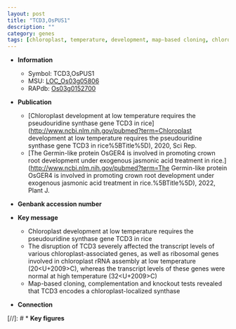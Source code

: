 ```yaml
---
layout: post
title: "TCD3,OsPUS1"
description: ""
category: genes
tags: [chloroplast, temperature, development, map-based cloning, chloroplast development]
---
```


* **Information**  
    + Symbol: TCD3,OsPUS1  
    + MSU: [LOC_Os03g05806](http://rice.uga.edu/cgi-bin/ORF_infopage.cgi?orf=LOC_Os03g05806)  
    + RAPdb: [Os03g0152700](https://rapdb.dna.affrc.go.jp/locus/?name=Os03g0152700)  

* **Publication**  
    + [Chloroplast development at low temperature requires the pseudouridine synthase gene TCD3 in rice](http://www.ncbi.nlm.nih.gov/pubmed?term=Chloroplast development at low temperature requires the pseudouridine synthase gene TCD3 in rice%5BTitle%5D), 2020, Sci Rep.
    + [The Germin-like protein OsGER4 is involved in promoting crown root development under exogenous jasmonic acid treatment in rice.](http://www.ncbi.nlm.nih.gov/pubmed?term=The Germin-like protein OsGER4 is involved in promoting crown root development under exogenous jasmonic acid treatment in rice.%5BTitle%5D), 2022, Plant J.

* **Genbank accession number**  

* **Key message**  
    + Chloroplast development at low temperature requires the pseudouridine synthase gene TCD3 in rice
    + The disruption of TCD3 severely affected the transcript levels of various chloroplast-associated genes, as well as ribosomal genes involved in chloroplast rRNA assembly at low temperature (20<U+2009><a1><e3>C), whereas the transcript levels of these genes were normal at high temperature (32<U+2009><a1><e3>C)
    + Map-based cloning, complementation and knockout tests revealed that TCD3 encodes a chloroplast-localized <a6><b7> synthase

* **Connection**  

[//]: # * **Key figures**  


